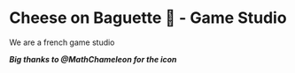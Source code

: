 # Cheese on Baguette 🥖 - Game Studio
We are a french game studio

**_Big thanks to @MathChameleon for the icon_**
